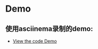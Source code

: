 Demo
===

## 使用asciinema录制的demo:

-  [View the code Demo](https://asciinema.org/a/pxhYmET3TjWVUhCPuiE0co2p6)
